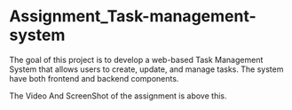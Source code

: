 # Assignment_Task-management-system
The goal of this project is to develop a web-based Task Management System that
allows users to create, update, and manage tasks. The system have both frontend
and backend components.

The Video And ScreenShot of the assignment is above this.

